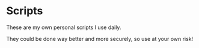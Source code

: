 # Scripts

These are my own personal scripts I use daily.

They could be done way better and more securely, so use at your own risk!

